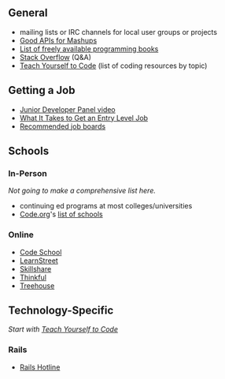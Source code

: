 ## General

* mailing lists or IRC channels for local user groups or projects
* [Good APIs for Mashups](https://gist.github.com/afeld/4952991)
* [List of freely available programming books](http://stackoverflow.com/questions/194812/list-of-freely-available-programming-books)
* [Stack Overflow](http://stackoverflow.com/) (Q&A)
* [Teach Yourself to Code](http://teachyourselftocode.com/) (list of coding resources by topic)

## Getting a Job

* [Junior Developer Panel video](http://afeld.me/nerdery/522101)
* [What It Takes to Get an Entry Level Job](http://www.onedayonejob.com/blog/what-it-takes-to-get-an-entry-level-job/)
* [Recommended job boards](https://gist.github.com/afeld/5201086)

## Schools

### In-Person

*Not going to make a comprehensive list here.*

* continuing ed programs at most colleges/universities
* [Code.org](http://www.code.org/)'s [list of schools](http://aws.code.org/search)

### Online

* [Code School](http://www.codeschool.com/)
* [LearnStreet](http://www.learnstreet.com/)
* [Skillshare](http://www.skillshare.com/classes/?levels=2&school=technology)
* [Thinkful](https://www.thinkful.com/)
* [Treehouse](http://teamtreehouse.com/)

## Technology-Specific

*Start with [Teach Yourself to Code](http://teachyourselftocode.com/)*

### Rails

* [Rails Hotline](http://rails.pockethotline.com/)
